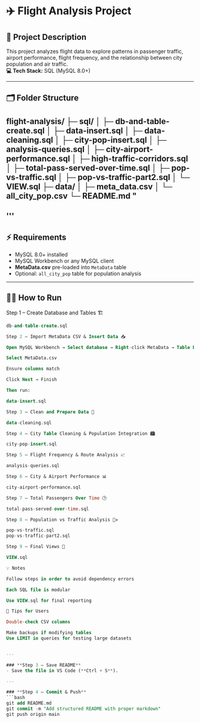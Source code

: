 # ✈️ Flight Analysis Project

## 📄 Project Description
This project analyzes flight data to explore patterns in passenger traffic, airport performance, flight frequency, and the relationship between city population and air traffic.  
**💻 Tech Stack:** SQL (MySQL 8.0+)

---

🗂 Folder Structure
---
flight-analysis/
├─ sql/
│ ├─ db-and-table-create.sql
│ ├─ data-insert.sql
│ ├─ data-cleaning.sql
│ ├─ city-pop-insert.sql
│ ├─ analysis-queries.sql
│ ├─ city-airport-performance.sql
│ ├─ high-traffic-corridors.sql
│ ├─ total-pass-served-over-time.sql
│ ├─ pop-vs-traffic.sql
│ ├─ pop-vs-traffic-part2.sql
│ └─ VIEW.sql
├─ data/
│ ├─ meta_data.csv
│ └─ all_city_pop.csv
└─ README.md "
---


'''
---

## ⚡ Requirements
- MySQL 8.0+ installed  
- MySQL Workbench or any MySQL client  
- **MetaData.csv** pre-loaded into `MetaData` table  
- Optional: `all_city_pop` table for population analysis  

---

## 🏃‍♂️ How to Run

 Step 1 – Create Database and Tables 🏗️
```sql
db-and-table-create.sql

Step 2 – Import MetaData CSV & Insert Data 📥

Open MySQL Workbench → Select database → Right-click MetaData → Table Data Import Wizard

Select MetaData.csv

Ensure columns match

Click Next → Finish

Then run:

data-insert.sql

Step 3 – Clean and Prepare Data 🧹

data-cleaning.sql

Step 4 – City Table Cleaning & Population Integration 🏙️

city-pop-insert.sql

Step 5 – Flight Frequency & Route Analysis 📈

analysis-queries.sql

Step 6 – City & Airport Performance 📊

city-airport-performance.sql

Step 7 – Total Passengers Over Time 🕒

total-pass-served-over-time.sql

Step 8 – Population vs Traffic Analysis 🧑‍✈️

pop-vs-traffic.sql
pop-vs-traffic-part2.sql

Step 9 – Final Views 🏁

VIEW.sql

💡 Notes

Follow steps in order to avoid dependency errors

Each SQL file is modular

Use VIEW.sql for final reporting

🌟 Tips for Users

Double-check CSV columns

Make backups if modifying tables
Use LIMIT in queries for testing large datasets


---

### **Step 3 – Save README**
- Save the file in VS Code (**Ctrl + S**).  

---

### **Step 4 – Commit & Push**
```bash
git add README.md
git commit -m "Add structured README with proper markdown"
git push origin main
